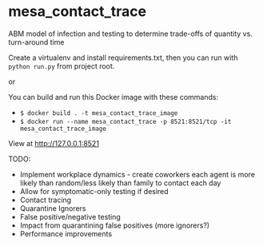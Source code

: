 mesa_contact_trace
========================

ABM model of infection and testing to determine trade-offs of quantity vs. turn-around time

Create a virtualenv and install requirements.txt, then you can run with `python run.py`
from project root.

or

You can build and run this Docker image with these commands:
*  `$ docker build . -t mesa_contact_trace_image`
*  `$ docker run --name mesa_contact_trace -p 8521:8521/tcp -it mesa_contact_trace_image`

View at http://127.0.0.1:8521


TODO:
* Implement workplace dynamics - create coworkers each agent is more likely than random/less likely than family to contact each day
* Allow for symptomatic-only testing if desired
* Contact tracing
* Quarantine Ignorers
* False positive/negative testing
* Impact from quarantining false positives (more ignorers?)
* Performance improvements
